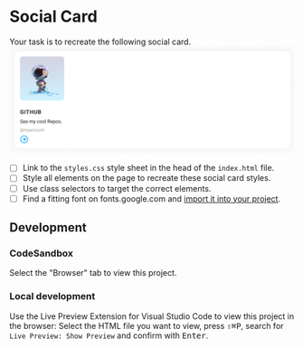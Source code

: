 # Social Card

Your task is to recreate the following social card.
![social card example](./assets/social-card.png)

- [ ] Link to the `styles.css` style sheet in the head of the `index.html` file.
- [ ] Style all elements on the page to recreate these social card styles.
- [ ] Use class selectors to target the correct elements.
- [ ] Find a fitting font on fonts.google.com and [import it into your project](https://www.digitalocean.com/community/tutorials/css-using-google-fonts).

## Development

### CodeSandbox

Select the "Browser" tab to view this project.

### Local development

Use the Live Preview Extension for Visual Studio Code to view this project in the browser: Select the HTML file you want to view, press <kbd>⇧</kbd><kbd>⌘</kbd><kbd>P</kbd>, search for `Live Preview: Show Preview` and confirm with <kbd>Enter</kbd>.
